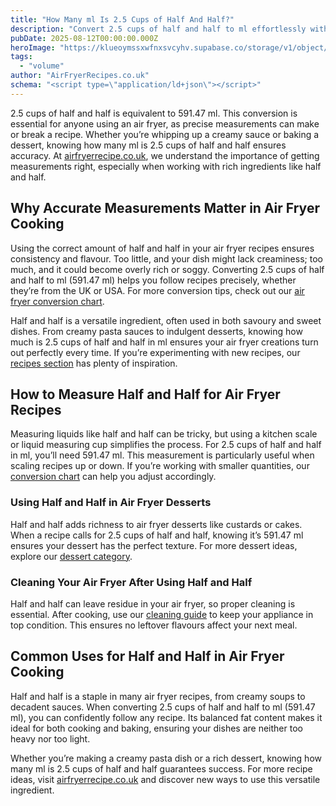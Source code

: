 ```yaml
---
title: "How Many ml Is 2.5 Cups of Half And Half?"
description: "Convert 2.5 cups of half and half to ml effortlessly with our simple guide. Perfect for air fryer recipes and precise baking measurements."
pubDate: 2025-08-12T00:00:00.000Z
heroImage: "https://klueoymssxwfnxsvcyhv.supabase.co/storage/v1/object/public/md/how-many-ml-is-2-5-cups-of-half-and-half-8737ad52.webp"
tags:
  - "volume"
author: "AirFryerRecipes.co.uk"
schema: "<script type=\"application/ld+json\"></script>"
---
```


<p>2.5 cups of half and half is equivalent to 591.47 ml. This conversion is essential for anyone using an air fryer, as precise measurements can make or break a recipe. Whether you’re whipping up a creamy sauce or baking a dessert, knowing how many ml is 2.5 cups of half and half ensures accuracy. At <a href=https://www.airfryerrecipe.co.uk>airfryerrecipe.co.uk</a>, we understand the importance of getting measurements right, especially when working with rich ingredients like half and half.</p>

<h2>Why Accurate Measurements Matter in Air Fryer Cooking</h2>  
<p>Using the correct amount of half and half in your air fryer recipes ensures consistency and flavour. Too little, and your dish might lack creaminess; too much, and it could become overly rich or soggy. Converting 2.5 cups of half and half to ml (591.47 ml) helps you follow recipes precisely, whether they’re from the UK or USA. For more conversion tips, check out our <a href=https://www.airfryerrecipe.co.uk/air-fryer-conversion-chart>air fryer conversion chart</a>.</p>  

<p>Half and half is a versatile ingredient, often used in both savoury and sweet dishes. From creamy pasta sauces to indulgent desserts, knowing how much is 2.5 cups of half and half in ml ensures your air fryer creations turn out perfectly every time. If you’re experimenting with new recipes, our <a href=https://www.airfryerrecipe.co.uk/recipes>recipes section</a> has plenty of inspiration.</p>  

<h2>How to Measure Half and Half for Air Fryer Recipes</h2>  
<p>Measuring liquids like half and half can be tricky, but using a kitchen scale or liquid measuring cup simplifies the process. For 2.5 cups of half and half in ml, you’ll need 591.47 ml. This measurement is particularly useful when scaling recipes up or down. If you’re working with smaller quantities, our <a href=https://www.airfryerrecipe.co.uk/air-fryer-conversion-chart>conversion chart</a> can help you adjust accordingly.</p>  

<h3>Using Half and Half in Air Fryer Desserts</h3>  
<p>Half and half adds richness to air fryer desserts like custards or cakes. When a recipe calls for 2.5 cups of half and half, knowing it’s 591.47 ml ensures your dessert has the perfect texture. For more dessert ideas, explore our <a href=https://www.airfryerrecipe.co.uk/recipe-category/dessert>dessert category</a>.</p>  

<h3>Cleaning Your Air Fryer After Using Half and Half</h3>  
<p>Half and half can leave residue in your air fryer, so proper cleaning is essential. After cooking, use our <a href=https://www.airfryerrecipe.co.uk/air-fryer-cleaner>cleaning guide</a> to keep your appliance in top condition. This ensures no leftover flavours affect your next meal.</p>  

<h2>Common Uses for Half and Half in Air Fryer Cooking</h2>  
<p>Half and half is a staple in many air fryer recipes, from creamy soups to decadent sauces. When converting 2.5 cups of half and half to ml (591.47 ml), you can confidently follow any recipe. Its balanced fat content makes it ideal for both cooking and baking, ensuring your dishes are neither too heavy nor too light.</p>  

<p>Whether you’re making a creamy pasta dish or a rich dessert, knowing how many ml is 2.5 cups of half and half guarantees success. For more recipe ideas, visit <a href=https://www.airfryerrecipe.co.uk>airfryerrecipe.co.uk</a> and discover new ways to use this versatile ingredient.</p>